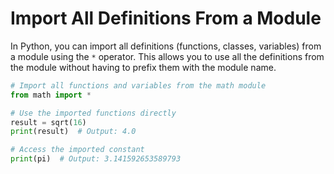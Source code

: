 # Import All Definitions From a Module

In Python, you can import all definitions (functions, classes, variables) from a module using the `*` operator. This allows you to use all the definitions from the module without having to prefix them with the module name.

```python
# Import all functions and variables from the math module
from math import *

# Use the imported functions directly
result = sqrt(16)
print(result)  # Output: 4.0

# Access the imported constant
print(pi)  # Output: 3.141592653589793
```